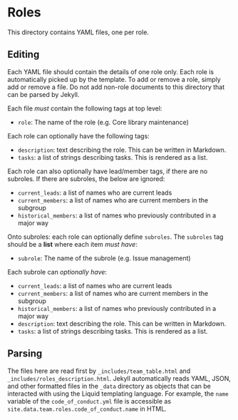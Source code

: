 # Roles

This directory contains YAML files, one per role.

## Editing

Each YAML file should contain the details of one role only.
Each role is automatically picked up by the template. To add or remove a role, simply add or remove a file. Do not add non-role documents to this directory that can be parsed by Jekyll.

Each file *must* contain the following tags at top level:

* `role`: The name of the role (e.g. Core library maintenance)

Each role can optionally have the following tags:
* `description`: text describing the role. This can be written in Markdown.
* `tasks`: a list of strings describing tasks. This is rendered as a list.

Each role can also optionally have lead/member tags, if there are no subroles. If there are subroles, the below are ignored:
* `current_leads`: a list of names who are current leads
* `current_members`: a list of names who are current members in the subgroup
* `historical_members`: a list of names who previously contributed in a major way

Onto subroles: each role can optionally define `subroles`. The `subroles` tag should be a **list** where each item *must have*:

* `subrole`: The name of the subrole (e.g. Issue management)

Each subrole can *optionally have*:
* `current_leads`: a list of names who are current leads
* `current_members`: a list of names who are current members in the subgroup
* `historical_members`: a list of names who previously contributed in a major way
* `description`: text describing the role. This can be written in Markdown.
* `tasks`: a list of strings describing tasks. This is rendered as a list.


## Parsing

The files here are read first by ``_includes/team_table.html`` and ``_includes/roles_description.html``.
Jekyll automatically reads YAML, JSON, and other formatted files in the ``_data`` directory
as objects that can be interacted with using the Liquid templating language.
For example, the ``name`` variable of the ``code_of_conduct.yml`` file is accessible as ``site.data.team.roles.code_of_conduct.name`` in HTML.

